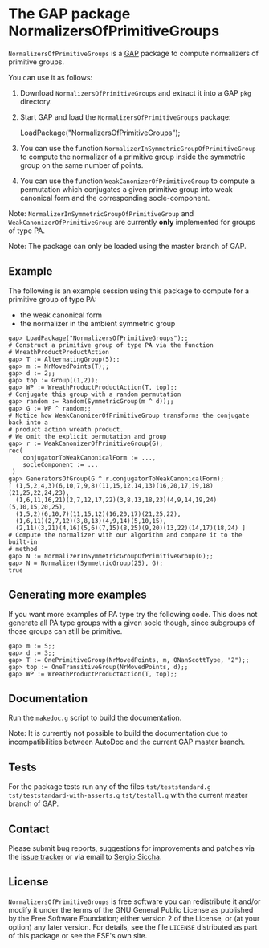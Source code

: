 # The GAP package NormalizersOfPrimitiveGroups

`NormalizersOfPrimitiveGroups` is a [GAP](https://www.gap-system.org/) package
to compute normalizers of primitive groups.

You can use it as follows:

1. Download `NormalizersOfPrimitiveGroups` and extract it into a GAP `pkg`
   directory.

2. Start GAP and load the `NormalizersOfPrimitiveGroups` package:

    LoadPackage("NormalizersOfPrimitiveGroups");

3. You can use the function `NormalizerInSymmetricGroupOfPrimitiveGroup` to
   compute the normalizer of a primitive group inside the symmetric group on
   the same number of points.

4. You can use the function `WeakCanonizerOfPrimitiveGroup` to compute a
   permutation which conjugates a given primitive group into weak canonical
   form and the corresponding socle-component.

Note: `NormalizerInSymmetricGroupOfPrimitiveGroup` and
`WeakCanonizerOfPrimitiveGroup` are currently **only** implemented for groups
of type PA.

Note: The package can only be loaded using the master branch of GAP.

## Example

The following is an example session using this package to compute for a
primitive group of type PA:
- the weak canonical form
- the normalizer in the ambient symmetric group

```
gap> LoadPackage("NormalizersOfPrimitiveGroups");;
# Construct a primitive group of type PA via the function
# WreathProductProductAction
gap> T := AlternatingGroup(5);;
gap> m := NrMovedPoints(T);;
gap> d := 2;;
gap> top := Group((1,2));
gap> WP := WreathProductProductAction(T, top);;
# Conjugate this group with a random permutation
gap> random := Random(SymmetricGroup(m ^ d));;
gap> G := WP ^ random;;
# Notice how WeakCanonizerOfPrimitiveGroup transforms the conjugate back into a
# product action wreath product.
# We omit the explicit permutation and group
gap> r := WeakCanonizerOfPrimitiveGroup(G);
rec(
    conjugatorToWeakCanonicalForm := ...,
    socleComponent := ...
 )
gap> GeneratorsOfGroup(G ^ r.conjugatorToWeakCanonicalForm);
[ (1,5,2,4,3)(6,10,7,9,8)(11,15,12,14,13)(16,20,17,19,18)(21,25,22,24,23),
  (1,6,11,16,21)(2,7,12,17,22)(3,8,13,18,23)(4,9,14,19,24)(5,10,15,20,25),
  (1,5,2)(6,10,7)(11,15,12)(16,20,17)(21,25,22),
  (1,6,11)(2,7,12)(3,8,13)(4,9,14)(5,10,15),
  (2,11)(3,21)(4,16)(5,6)(7,15)(8,25)(9,20)(13,22)(14,17)(18,24) ]
# Compute the normalizer with our algorithm and compare it to the built-in
# method
gap> N := NormalizerInSymmetricGroupOfPrimitiveGroup(G);;
gap> N = Normalizer(SymmetricGroup(25), G);
true
```

## Generating more examples
If you want more examples of PA type try the following code.
This does not generate all PA type groups with a given socle though, since
subgroups of those groups can still be primitive.
```
gap> m := 5;;
gap> d := 3;;
gap> T := OnePrimitiveGroup(NrMovedPoints, m, ONanScottType, "2");;
gap> top := OneTransitiveGroup(NrMovedPoints, d);;
gap> WP := WreathProductProductAction(T, top);;
```

## Documentation

Run the `makedoc.g` script to build the documentation.

Note: It is currently not possible to build the documentation due to
incompatibilities between AutoDoc and the current GAP master branch.

## Tests

For the package tests run any of the files
`tst/teststandard.g`
`tst/teststandard-with-asserts.g`
`tst/testall.g`
with the current master branch of GAP.

## Contact

Please submit bug reports, suggestions for improvements and patches via the
[issue tracker](https://github.com/ssiccha/NormalizersOfPrimitiveGroups/issues)
or via email to
[Sergio Siccha](mailto:sergio@mathb.rwth-aachen.de).

## License

`NormalizersOfPrimitiveGroups` is free software you can redistribute it and/or
modify it under the terms of the GNU General Public License as published by the
Free Software Foundation; either version 2 of the License, or (at your option)
any later version. For details, see the file `LICENSE` distributed as part of
this package or see the FSF's own site.

